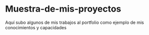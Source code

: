 # Muestra-de-mis-proyectos
Aquí subo algunos de mis trabajos al portfolio como ejemplo de mis conocimientos y capacidades
